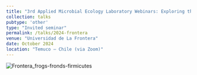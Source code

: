 ```yaml
---
title: "3rd Applied Microbial Ecology Laboratory Webinars: Exploring the ecology of the microbial world - 'Frogs, Fronds and Firmicutes - Investigating the relationships between aquatic organisms and their microbiomes in the lab and in the sea'"
collection: talks
pubtype: 'other'
type: "Invited seminar"
permalink: /talks/2024-frontera
venue: "Universidad de La Frontera"
date: October 2024
location: "Temuco – Chile (via Zoom)"
---
```

![Frontera_frogs-fronds-firmicutes](https://github.com/user-attachments/assets/05065334-1f8a-42ec-b2c8-e17e1570bb89)
